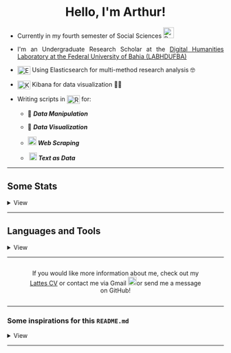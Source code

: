 <h1 style="text-align: center;">Hello, I'm Arthur!</h1>
  
<div  style="text-align: justify;">
  
- Currently in my fourth semester of Social Sciences <a href="https://openclipart.org/image/800px/290782"><img src="https://openclipart.org/image/800px/290782" alt="By worker" style="width: 25px;"></a>
  
- I'm an Undergraduate Research Scholar at the [Digital Humanities Laboratory at the Federal University of Bahia (LABHDUFBA)](https://labhdufba.github.io/)
  
- <a href="https://cdn.jsdelivr.net/gh/devicons/devicon/icons/elasticsearch/elasticsearch-original.svg"><img src="https://cdn.jsdelivr.net/gh/devicons/devicon/icons/elasticsearch/elasticsearch-original.svg" alt="Elasticsearch Logo" style="vertical-align: middle; height: 20px; width: 30px;"></a> Using Elasticsearch for multi-method research analysis 🤓
  
- <a href="https://cdn.jsdelivr.net/gh/devicons/devicon@latest/icons/kibana/kibana-original.svg"><img src="https://cdn.jsdelivr.net/gh/devicons/devicon@latest/icons/kibana/kibana-original.svg" alt="Kibana Logo" style="vertical-align: middle; height: 20px; width: 30px;"></a> Kibana for data visualization 🐱‍👤
  
- Writing scripts in <a href="https://cdn.jsdelivr.net/gh/devicons/devicon@latest/icons/r/r-original.svg"><img src="https://cdn.jsdelivr.net/gh/devicons/devicon@latest/icons/r/r-original.svg" alt="R Logo" style="vertical-align: middle; height: 20px; width: 30px;"></a> for:
  
  - 🎲 **_<abbr title="dplyr, tidyr, stringr, purrr... A tidyverse lover!" style="text-decoration: none;">Data Manipulation</abbr>_**
  
  - 🎲 **_<abbr title="ggplot2, gridExtra and geobr" style="text-decoration: none;">Data Visualization</abbr>_**
  
  - <a href="https://www.flaticon.com/free-icon/web-crawler_11892629" alt="By Hopstarter"><img src="https://cdn-icons-png.flaticon.com/512/11892/11892629.png" style="width: 20px"/></a> **_<abbr title="RSelenium and rvest" style="text-decoration: none;">Web Scraping</abbr>_**
  
  - <a href="https://www.flaticon.com/free-icon/text-mining_9422790" alt="By Freepik"><img src="https://cdn-icons-png.flaticon.com/512/9422/9422790.png" style="width: 18px; margin-left: 3px;"/></a> **_<abbr title="tm and tidytext, a beginner in text analysis" style="text-decoration: none;">Text as Data</abbr>_**
  
</div>
  
---
  
<h2 style="border-bottom: none;">Some Stats</h2>
  
<details>
  
<summary>View</summary><br>
  
<p><img src="https://komarev.com/ghpvc/?username=tutzlima&color=blueviolet" alt="tutzlima" style="padding: 4px; margin: 0px;"/>
  <span style="position: relative; top: -6px;">😭</span>
  
</p>
  
<p style="font-size: 12px; padding-bottom: 0px;"><em>Don't believe it...</em></p>
  
<img height="200em" width="390em" src="https://github-readme-stats.vercel.app/api/top-langs/?username=tutzlima&theme=github_dark&show_icons=true" style="padding: 0px 0px 4px 0px; margin: 0px;"/>
  
<p style="font-size: 12px; padding-bottom: 0px;"><em>Neither this...</em></p>

<!-- Não parece que as "bordas" estão alinhadas, por isso da div -->
  
<img height="200em" src="https://github-readme-stats.vercel.app/api?username=tutzlima&theme=github_dark&show_icons=true" style="padding: 4px 0px; margin: 0px;"/>
  
</details>
  
---
  
<h2 style="border-bottom: none;">Languages and Tools</h2>
  
<details>
  
<summary>View</summary><br>
  
<!-- Linguagens -->
  
- *Languages I use the most and am learning*
  
>[![My Skills](https://skillicons.dev/icons?i=r,cpp,py,html,css,bash,git,github,md,vim&perline=5)](https://skillicons.dev)
  
<p style="font-size: 12px"><em>Markdown, HTML, CSS, Git, and GitHub are not programming languages</em> 😡<span style="font-size: 10px; position: relative; top: -5px;">💢</span><br>Yeah, I know, you know, everybody knows.<br>Calm down, Mr. Robot 🤓☝, I'll keep them here💞</p>

<!-- Plataformas/IDE's -->

- *Platforms/IDEs I use the most and am learning*
  
>[![ides-1](https://skillicons.dev/icons?i=windows,ubuntu)](https://skillicons.dev)
  
>[![ides-1](https://skillicons.dev/icons?i=docker,vscode)](https://skillicons.dev)<br><a href="https://cdn.jsdelivr.net/gh/devicons/devicon@latest/icons/rstudio/rstudio-original.svg"><img src="https://cdn.jsdelivr.net/gh/devicons/devicon@latest/icons/rstudio/rstudio-original.svg" style="width: 3em; margin-right: 6.5px; padding: 0px;"/></a> [![ides-1](https://skillicons.dev/icons?i=qt)](https://skillicons.dev) <img src="https://cdn.jsdelivr.net/gh/devicons/devicon@latest/icons/elasticsearch/elasticsearch-original.svg" style="width: 3em; margin-left: 2.5px; padding: 0px;"/>

<!-- Outros programas -->

- *Other programs I dabble in*
  
><a href="https://cdn.jsdelivr.net/gh/devicons/devicon@latest/icons/gimp/gimp-original.svg"><img src="https://cdn.jsdelivr.net/gh/devicons/devicon@latest/icons/gimp/gimp-original.svg" style="width: 45px; margin-left: 6.5px; padding: 0px;"/><a href="https://www.shotcut.org/assets/img/media/shotcut-logo-512x512.png"><img src="https://www.shotcut.org/assets/img/media/shotcut-logo-512x512.png" style="width: 40px; margin-left: 6.5px; padding: 0px;"/></a><br>[![My Skills](https://skillicons.dev/icons?i=ps,pr,ae)](https://skillicons.dev)
  
</details>
  
---
  
<div style="display: flex; text-align: center; margin: 0px 50px">
  
<p style="text-align: justify">
  
If you would like more information about me, check out my <a href="https://lattes.cnpq.br/2709096118053654" target="_blank">Lattes CV</a> or contact me via Gmail
<a href="mailto:arthurlimareserva@gmail.com">
<img src="https://skillicons.dev/icons?i=gmail" alt="Gmail" style="width: 20px;"/></a>or send me a message on GitHub!

</p>
  
</div>

---

  
### Some inspirations for this `README.md`

<details>
  
<summary>View</summary>

- [ericbrasiln](https://github.com/ericbrasiln)

- [leofn](https://github.com/leofn)

- [beatrizmilz](https://github.com/beatrizmilz)

- [BaruqueRodrigues](https://github.com/BaruqueRodrigues)

</details>

---